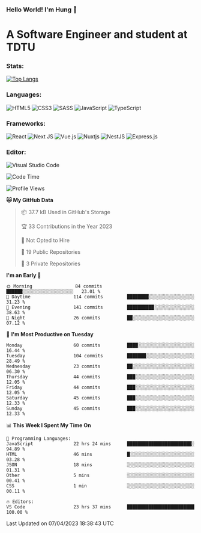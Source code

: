 ### Hello World! I'm Hung :wave:

# A Software Engineer and student at TDTU

### Stats:
[![Top Langs](https://github-readme-stats.vercel.app/api/top-langs/?username=Kuroo-nekoo)](https://github.com/anuraghazra/github-readme-stats)

### Languages:
![HTML5](https://img.shields.io/badge/html5-%23E34F26.svg?style=for-the-badge&logo=html5&logoColor=%23E34F26&color=white)
![CSS3](https://img.shields.io/badge/css3-%231572B6.svg?style=for-the-badge&logo=css3&logoColor=%231572B6&color=white)
![SASS](https://img.shields.io/badge/SASS-hotpink.svg?style=for-the-badge&logo=SASS&logoColor=hotpink&color=white)
![JavaScript](https://img.shields.io/badge/javascript-%23323330.svg?style=for-the-badge&logo=javascript&color=white)
![TypeScript](https://img.shields.io/badge/typescript-%23007ACC.svg?style=for-the-badge&logo=typescript&logoColor=%23007ACC&color=white)


### Frameworks:
![React](https://img.shields.io/badge/react-%2320232a.svg?style=for-the-badge&logo=react&logoColor=%%2361DAFB&color=white)
![Next JS](https://img.shields.io/badge/Next-black?style=for-the-badge&logo=next.js&logoColor=black&color=white)
![Vue.js](https://img.shields.io/badge/vuejs-%2335495e.svg?style=for-the-badge&logo=vuedotjs&logoColor=%234FC08D&color=white)
![Nuxtjs](https://img.shields.io/badge/Nuxt-002E3B?style=for-the-badge&logo=nuxtdotjs&color=white&logoColor=#00DC82)
![NestJS](https://img.shields.io/badge/nestjs-%23E0234E.svg?style=for-the-badge&logo=nestjs&logoColor=%23E0234E&color=white)
![Express.js](https://img.shields.io/badge/express.js-%23404d59.svg?style=for-the-badge&logo=express&logoColor=%23404d59&color=white)

### Editor:
![Visual Studio Code](https://img.shields.io/badge/Visual%20Studio%20Code-0078d7.svg?style=for-the-badge&logo=visual-studio-code&color=white&logoColor=0078d7)


<!--START_SECTION:waka-->
![Code Time](http://img.shields.io/badge/Code%20Time-507%20hrs%2022%20mins-blue)

![Profile Views](http://img.shields.io/badge/Profile%20Views-1-blue)

**🐱 My GitHub Data** 

> 📦 37.7 kB Used in GitHub's Storage 
 > 
> 🏆 33 Contributions in the Year 2023
 > 
> 🚫 Not Opted to Hire
 > 
> 📜 19 Public Repositories 
 > 
> 🔑 3 Private Repositories 
 > 
**I'm an Early 🐤** 

```text
🌞 Morning                84 commits          ██████░░░░░░░░░░░░░░░░░░░   23.01 % 
🌆 Daytime                114 commits         ████████░░░░░░░░░░░░░░░░░   31.23 % 
🌃 Evening                141 commits         ██████████░░░░░░░░░░░░░░░   38.63 % 
🌙 Night                  26 commits          ██░░░░░░░░░░░░░░░░░░░░░░░   07.12 % 
```
📅 **I'm Most Productive on Tuesday** 

```text
Monday                   60 commits          ████░░░░░░░░░░░░░░░░░░░░░   16.44 % 
Tuesday                  104 commits         ███████░░░░░░░░░░░░░░░░░░   28.49 % 
Wednesday                23 commits          ██░░░░░░░░░░░░░░░░░░░░░░░   06.30 % 
Thursday                 44 commits          ███░░░░░░░░░░░░░░░░░░░░░░   12.05 % 
Friday                   44 commits          ███░░░░░░░░░░░░░░░░░░░░░░   12.05 % 
Saturday                 45 commits          ███░░░░░░░░░░░░░░░░░░░░░░   12.33 % 
Sunday                   45 commits          ███░░░░░░░░░░░░░░░░░░░░░░   12.33 % 
```


📊 **This Week I Spent My Time On** 

```text
💬 Programming Languages: 
JavaScript               22 hrs 24 mins      ████████████████████████░   94.89 % 
HTML                     46 mins             █░░░░░░░░░░░░░░░░░░░░░░░░   03.28 % 
JSON                     18 mins             ░░░░░░░░░░░░░░░░░░░░░░░░░   01.31 % 
Other                    5 mins              ░░░░░░░░░░░░░░░░░░░░░░░░░   00.41 % 
CSS                      1 min               ░░░░░░░░░░░░░░░░░░░░░░░░░   00.11 % 

🔥 Editors: 
VS Code                  23 hrs 37 mins      █████████████████████████   100.00 % 
```


 Last Updated on 07/04/2023 18:38:43 UTC
<!--END_SECTION:waka-->
